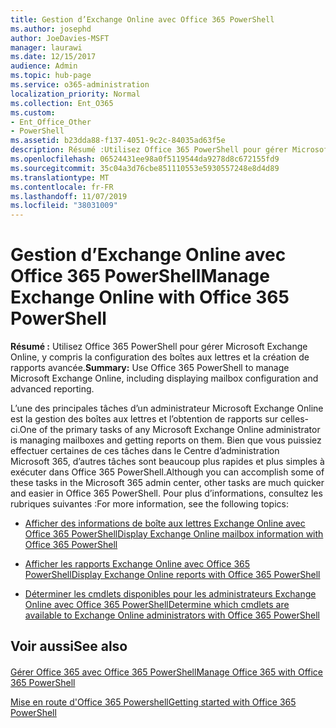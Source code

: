 ```yaml
---
title: Gestion d’Exchange Online avec Office 365 PowerShell
ms.author: josephd
author: JoeDavies-MSFT
manager: laurawi
ms.date: 12/15/2017
audience: Admin
ms.topic: hub-page
ms.service: o365-administration
localization_priority: Normal
ms.collection: Ent_O365
ms.custom:
- Ent_Office_Other
- PowerShell
ms.assetid: b23dda88-f137-4051-9c2c-84035ad63f5e
description: Résumé :Utilisez Office 365 PowerShell pour gérer Microsoft Exchange Online, y compris la configuration des boîtes aux lettres et la création de rapports avancée.
ms.openlocfilehash: 06524431ee98a0f5119544da9278d8c672155fd9
ms.sourcegitcommit: 35c04a3d76cbe851110553e5930557248e8d4d89
ms.translationtype: MT
ms.contentlocale: fr-FR
ms.lasthandoff: 11/07/2019
ms.locfileid: "38031009"
---
```

# <a name="manage-exchange-online-with-office-365-powershell"></a><span data-ttu-id="c240b-103">Gestion d’Exchange Online avec Office 365 PowerShell</span><span class="sxs-lookup"><span data-stu-id="c240b-103">Manage Exchange Online with Office 365 PowerShell</span></span>

 <span data-ttu-id="c240b-104">**Résumé :** Utilisez Office 365 PowerShell pour gérer Microsoft Exchange Online, y compris la configuration des boîtes aux lettres et la création de rapports avancée.</span><span class="sxs-lookup"><span data-stu-id="c240b-104">**Summary:** Use Office 365 PowerShell to manage Microsoft Exchange Online, including displaying mailbox configuration and advanced reporting.</span></span>
  
<span data-ttu-id="c240b-105">L’une des principales tâches d’un administrateur Microsoft Exchange Online est la gestion des boîtes aux lettres et l’obtention de rapports sur celles-ci.</span><span class="sxs-lookup"><span data-stu-id="c240b-105">One of the primary tasks of any Microsoft Exchange Online administrator is managing mailboxes and getting reports on them.</span></span> <span data-ttu-id="c240b-106">Bien que vous puissiez effectuer certaines de ces tâches dans le Centre d’administration Microsoft 365, d’autres tâches sont beaucoup plus rapides et plus simples à exécuter dans Office 365 PowerShell.</span><span class="sxs-lookup"><span data-stu-id="c240b-106">Although you can accomplish some of these tasks in the Microsoft 365 admin center, other tasks are much quicker and easier in Office 365 PowerShell.</span></span> <span data-ttu-id="c240b-107">Pour plus d’informations, consultez les rubriques suivantes :</span><span class="sxs-lookup"><span data-stu-id="c240b-107">For more information, see the following topics:</span></span>
  
- [<span data-ttu-id="c240b-108">Afficher des informations de boîte aux lettres Exchange Online avec Office 365 PowerShell</span><span class="sxs-lookup"><span data-stu-id="c240b-108">Display Exchange Online mailbox information with Office 365 PowerShell</span></span>](https://technet.microsoft.com/library/mt771881%28v=exchg.160%29.aspx)
    
- [<span data-ttu-id="c240b-109">Afficher les rapports Exchange Online avec Office 365 PowerShell</span><span class="sxs-lookup"><span data-stu-id="c240b-109">Display Exchange Online reports with Office 365 PowerShell</span></span>](https://technet.microsoft.com/library/mt771882%28v=exchg.160%29.aspx)
    
- [<span data-ttu-id="c240b-110">Déterminer les cmdlets disponibles pour les administrateurs Exchange Online avec Office 365 PowerShell</span><span class="sxs-lookup"><span data-stu-id="c240b-110">Determine which cmdlets are available to Exchange Online administrators with Office 365 PowerShell</span></span>](https://technet.microsoft.com/library/mt771883%28v=exchg.160%29.aspx)
    
## <a name="see-also"></a><span data-ttu-id="c240b-111">Voir aussi</span><span class="sxs-lookup"><span data-stu-id="c240b-111">See also</span></span>

#### 

[<span data-ttu-id="c240b-112">Gérer Office 365 avec Office 365 PowerShell</span><span class="sxs-lookup"><span data-stu-id="c240b-112">Manage Office 365 with Office 365 PowerShell</span></span>](manage-office-365-with-office-365-powershell.md)
  
[<span data-ttu-id="c240b-113">Mise en route d'Office 365 Powershell</span><span class="sxs-lookup"><span data-stu-id="c240b-113">Getting started with Office 365 PowerShell</span></span>](getting-started-with-office-365-powershell.md)


